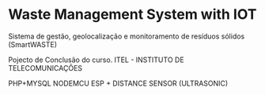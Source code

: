 # Waste Management System with IOT
Sistema de gestão, geolocalização e monitoramento de resíduos sólidos (SmartWASTE)


Pojecto de Conclusão do curso.
ITEL - INSTITUTO DE TELECOMUNICAÇÕES

PHP+MYSQL NODEMCU ESP + DISTANCE SENSOR (ULTRASONIC)
